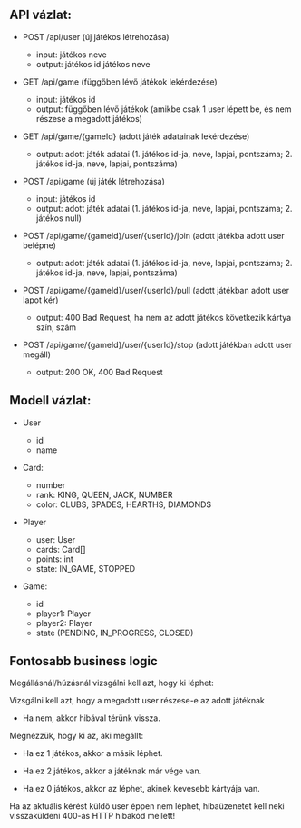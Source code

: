 ## API vázlat:

- POST /api/user (új játékos létrehozása)
    - input:
        játékos neve
    - output:
        játékos id
        játékos neve
        
- GET /api/game (függőben lévő játékok lekérdezése)
    - input:
        játékos id
    - output: 
        függőben lévő játékok (amikbe csak 1 user lépett be, és nem részese a megadott játékos)

- GET /api/game/{gameId} (adott játék adatainak lekérdezése)
    - output:
        adott játék adatai (1. játékos id-ja, neve, lapjai, pontszáma; 2. játékos id-ja, neve, lapjai, pontszáma)
        
- POST /api/game (új játék létrehozása)
    - input:
        játékos id
    - output:
        adott játék adatai (1. játékos id-ja, neve, lapjai, pontszáma; 2. játékos null)
        
- POST /api/game/{gameId}/user/{userId}/join (adott játékba adott user belépne)
    - output:
        adott játék adatai (1. játékos id-ja, neve, lapjai, pontszáma; 2. játékos id-ja, neve, lapjai, pontszáma)
        
- POST /api/game/{gameId}/user/{userId}/pull (adott játékban adott user lapot kér)
    - output:
        400 Bad Request, ha nem az adott játékos következik
        kártya szín, szám

- POST /api/game/{gameId}/user/{userId}/stop (adott játékban adott user megáll)
    - output:
        200 OK, 400 Bad Request
        
        
## Modell vázlat:

- User
    - id
    - name
    
- Card:
    - number 
    - rank: KING, QUEEN, JACK, NUMBER
    - color: CLUBS, SPADES, HEARTHS, DIAMONDS

- Player
    - user: User
    - cards: Card[]
    - points: int
    - state: IN_GAME, STOPPED
   
- Game:
    - id
    - player1: Player
    - player2: Player
    - state (PENDING, IN_PROGRESS, CLOSED)
    
## Fontosabb business logic
Megállásnál/húzásnál vizsgálni kell azt, hogy ki léphet:

Vizsgálni kell azt, hogy a megadott user részese-e az adott játéknak
- Ha nem, akkor hibával térünk vissza.

Megnézzük, hogy ki az, aki megállt:

- Ha ez 1 játékos, akkor a másik léphet.

- Ha ez 2 játékos, akkor a játéknak már vége van.

- Ha ez 0 játékos, akkor az léphet, akinek kevesebb kártyája van.


Ha az aktuális kérést küldő user éppen nem léphet, hibaüzenetet kell neki visszaküldeni 400-as HTTP hibakód mellett!
